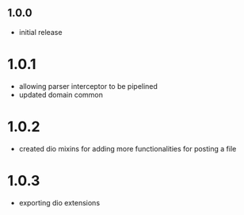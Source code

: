 ## 1.0.0

- initial release

# 1.0.1
- allowing parser interceptor to be pipelined
- updated domain common

# 1.0.2
- created dio mixins for adding more functionalities for posting a file

# 1.0.3
- exporting dio extensions
